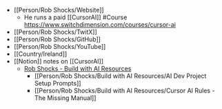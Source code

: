 - [[Person/Rob Shocks/Website]]
	- He runs a paid [[CursorAI]] #Course https://www.switchdimension.com/courses/cursor-ai
- [[Person/Rob Shocks/TwitX]]
- [[Person/Rob Shocks/GitHub]]
- [[Person/Rob Shocks/YouTube]]
- [[Country/Ireland]]
- [[Notion]] notes on [[CursorAI]]
	- [Rob Shocks - Build with AI Resources](https://notes.switchdimension.com/Build-With-AI-Resources-18cb5b07a9438046a0d7d2824237ed20)
		- [[Person/Rob Shocks/Build with AI Resources/AI Dev Project Setup Prompts]]
		- [[Person/Rob Shocks/Build with AI Resources/Cursor AI Rules - The Missing Manual]]